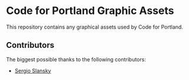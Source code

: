 # Code for Portland Graphic Assets

This repository contains any graphical assets used by Code for Portland.

## Contributors

The biggest possible thanks to the following contributors:

- [Sergio Slansky](http://sergioslansky.com/)